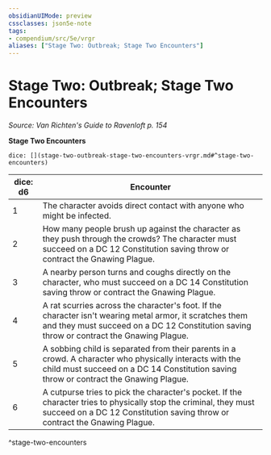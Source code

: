 ```yaml
---
obsidianUIMode: preview
cssclasses: json5e-note
tags:
- compendium/src/5e/vrgr
aliases: ["Stage Two: Outbreak; Stage Two Encounters"]
---
```

# Stage Two: Outbreak; Stage Two Encounters
*Source: Van Richten's Guide to Ravenloft p. 154* 

**Stage Two Encounters**

`dice: [](stage-two-outbreak-stage-two-encounters-vrgr.md#^stage-two-encounters)`

| dice: d6 | Encounter |
|----------|-----------|
| 1 | The character avoids direct contact with anyone who might be infected. |
| 2 | How many people brush up against the character as they push through the crowds? The character must succeed on a DC 12 Constitution saving throw or contract the Gnawing Plague. |
| 3 | A nearby person turns and coughs directly on the character, who must succeed on a DC 14 Constitution saving throw or contract the Gnawing Plague. |
| 4 | A rat scurries across the character's foot. If the character isn't wearing metal armor, it scratches them and they must succeed on a DC 12 Constitution saving throw or contract the Gnawing Plague. |
| 5 | A sobbing child is separated from their parents in a crowd. A character who physically interacts with the child must succeed on a DC 14 Constitution saving throw or contract the Gnawing Plague. |
| 6 | A cutpurse tries to pick the character's pocket. If the character tries to physically stop the criminal, they must succeed on a DC 12 Constitution saving throw or contract the Gnawing Plague. |
^stage-two-encounters